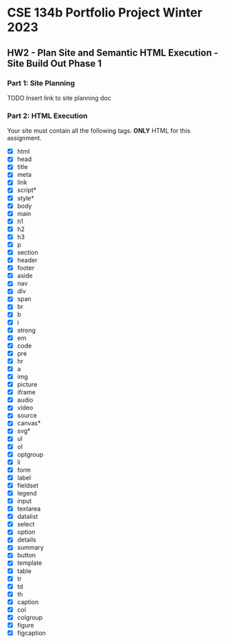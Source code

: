 # CSE 134b Portfolio Project Winter 2023

## HW2 - Plan Site and Semantic HTML Execution - Site Build Out Phase 1

### Part 1: Site Planning

TODO
Insert link to site planning doc

### Part 2: HTML Execution

Your site must contain all the following tags. **ONLY** HTML for this assignment.

- [x] html
- [x] head
- [x] title
- [x] meta
- [x] link
- [x] script*
- [x] style*
- [x] body
- [x] main
- [x] h1
- [x] h2
- [x] h3
- [x] p
- [x] section
- [x] header
- [x] footer
- [x] aside
- [x] nav
- [x] div
- [x] span
- [x] br
- [x] b
- [x] i
- [x] strong
- [x] em
- [x] code
- [x] pre
- [x] hr
- [x] a
- [x] img
- [x] picture
- [x] iframe
- [x] audio
- [x] video
- [x] source
- [x] canvas*
- [x] svg*
- [x] ul
- [x] ol
- [x] optgroup
- [x] li
- [x] form
- [x] label
- [x] fieldset
- [x] legend
- [x] input
- [x] textarea
- [x] datalist
- [x] select
- [x] option
- [x] details
- [x] summary
- [x] button
- [x] template
- [x] table
- [x] tr
- [x] td
- [x] th
- [x] caption
- [x] col
- [x] colgroup
- [x] figure
- [x] figcaption
<!--
<style> Note: YOU MAY NOT STYLE PAGES other than using a border or simple flow to provide a base page structure.  If you have more than 3 CSS properties (total, not unique) in your file you will be deducted points.  Your effort here is to style your pages.

<script> Note: You may add script as a placeholder, to show the use of a third party script for analytics, or for use with a tag that we have permitted the use of JS for (e.g. the Canvas tag).  No interactions are allowed at this stage otherwise you will be deducted points. 

<canvas> Note: To demonstrate the use of a <canvas> tag you may include some MINOR AMOUNT of JavaScript.  You are simply exploring the idea of the tag.  If you have more than 15 lines of script to do something assume you did too much.

<svg> Note: To demonstrate you can use SVG within an HTML page demonstrate this element within inline tag usage. 
-->

